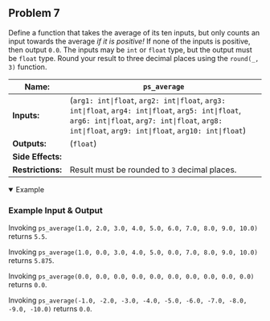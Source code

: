 ## Problem 7

Define a function that takes the average of its ten inputs, but only counts an input towards the average *if it is positive!*
If none of the inputs is positive, then output `0.0`.
The inputs may be `int` or `float` type, but the output must be `float` type.
Round your result to three decimal places using the `round(_, 3)` function.

| **Name:**         | `ps_average`                                                                                                                                                                                              |
| ----------------- | --------------------------------------------------------------------------------------------------------------------------------------------------------------------------------------------------------- |
| **Inputs:**       | (`arg1: int\|float`, `arg2: int\|float`, `arg3: int\|float`, `arg4: int\|float`, `arg5: int\|float`, `arg6: int\|float`, `arg7: int\|float`, `arg8: int\|float`, `arg9: int\|float`, `arg10: int\|float`) |
| **Outputs:**      | (`float`)                                                                                                                                                                                                 |
| **Side Effects:** |                                                                                                                                                                                                           |
| **Restrictions:** | Result must be rounded to `3` decimal places.                                                                                                                                                             |

<details open><summary>Example</summary>

### Example Input & Output

Invoking `ps_average(1.0, 2.0, 3.0, 4.0, 5.0, 6.0, 7.0, 8.0, 9.0, 10.0)` returns `5.5`.

Invoking `ps_average(1.0, 0.0, 3.0, 4.0, 5.0, 0.0, 7.0, 8.0, 9.0, 10.0)` returns `5.875`.

Invoking `ps_average(0.0, 0.0, 0.0, 0.0, 0.0, 0.0, 0.0, 0.0, 0.0, 0.0)` returns `0.0`.

Invoking `ps_average(-1.0, -2.0, -3.0, -4.0, -5.0, -6.0, -7.0, -8.0, -9.0, -10.0)` returns `0.0`.

</details>
